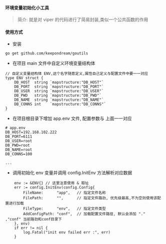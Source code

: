 #### 环境变量初始化小工具

> 简介: 就是对 viper 的代码进行了简易封装,类似一个公共函数的作用

#### 使用方式

- 安装

```
go get github.com/keepondream/goutils
```

- 在项目 main 文件中自定义环境变量结构体

```
// 自定义变量结构体 ENV,这个名字随意定义,属性自己定义与配置文件中要一一对应
type ENV struct {
	DB_HOST  string `mapstructure:"DB_HOST"`
	DB_PORT  string `mapstructure:"DB_PORT"`
	DB_USER  string `mapstructure:"DB_USER"`
	DB_PWD   string `mapstructure:"DB_PWD"`
	DB_NAME  string `mapstructure:"DB_NAME"`
	DB_CONNS int    `mapstructure:"DB_CONNS"`
}
```

- 在项目根目录下增加 app.env 文件, 配置参数与 上面一一对应

```
# app.env
DB_HOST=192.168.102.222
DB_PORT=6111
DB_USER=root
DB_PWD=root
DB_NAME=root
DB_CONNS=100

...

```

- 调用初始化 env 变量并调用 config.InitEnv 方法解析对应数据

```
    env := &ENV{} // 这里注意使用 & 取址
	err := config.InitEnv(config.Config{
		FileName:      "app",   // 指定文件名称
		FilePath:      "",      // 指定文件路劲, 优先级最高,不为空则使用该配置进行加载
		FileType:      "env",   // 指定文件类型
		AddConfigPath: "conf",  // 加载配置文件路径, 默认会添加 "." ,"conf" 当前路劲和conf目录下
	}, env)
	if err != nil {
		log.Fatal("init env failed err :", err)
	}
```
